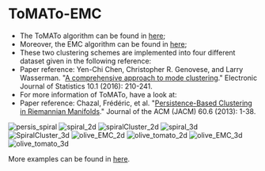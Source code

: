 # ToMATo-EMC
- The ToMATo algorithm can be found in [here](https://github.com/locklin/tomato);
- Moreover, the EMC algorithm can be found in [here](https://github.com/yenchic/EMC);
- These two clustering schemes are implemented into four different dataset given in the following reference:
- Paper reference: Yen-Chi Chen, Christopher R. Genovese, and Larry Wasserman. "[A comprehensive approach to mode clustering](https://projecteuclid.org/euclid.ejs/1455715961)." Electronic Journal of Statistics 10.1 (2016): 210-241.
- For more information of ToMATo, have a look at:
- Paper reference: Chazal, Frédéric, et al. "[Persistence-Based Clustering in Riemannian Manifolds](https://hal.inria.fr/inria-00389390/document)." Journal of the ACM (JACM) 60.6 (2013): 1-38.

![persis_spiral](https://user-images.githubusercontent.com/52386896/120672757-e0c1d200-c492-11eb-9a98-9c6586f1df86.png)
![spiral_2d](https://user-images.githubusercontent.com/52386896/120805818-7e2a0e00-c546-11eb-91e3-377fe63861c8.jpeg)
![spiralCluster_2d](https://user-images.githubusercontent.com/52386896/120805829-7f5b3b00-c546-11eb-904d-4174c65a8127.jpeg)
![spiral_3d](https://user-images.githubusercontent.com/52386896/120805836-808c6800-c546-11eb-8200-f8d0e6491931.jpeg)
![SpiralCluster_3d](https://user-images.githubusercontent.com/52386896/120805843-81bd9500-c546-11eb-8c05-03fd27917d7f.jpeg)
![olive_EMC_2d](https://user-images.githubusercontent.com/52386896/120847004-31106100-c573-11eb-9923-7dd7867c51a5.jpeg)
![olive_tomato_2d](https://user-images.githubusercontent.com/52386896/120847010-32418e00-c573-11eb-98dc-dcfa221b7770.jpeg)
![olive_EMC_3d](https://user-images.githubusercontent.com/52386896/120847024-353c7e80-c573-11eb-8a2b-0946d0fb1561.jpeg)
![olive_tomato_3d](https://user-images.githubusercontent.com/52386896/120847029-366dab80-c573-11eb-9acb-36250252ea69.jpeg)

More examples can be found in [here](https://drive.google.com/drive/folders/1HmbPTStdr4V97LzMSDVoWEMcyOrgWeJS?usp=sharing).
